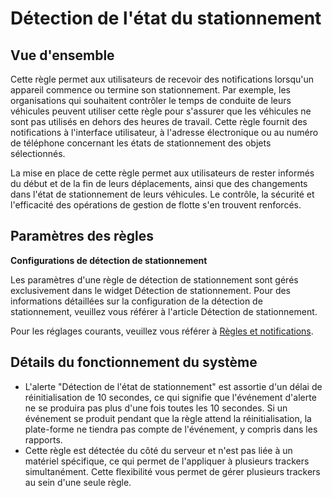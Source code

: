 # Détection de l'état du stationnement

## Vue d'ensemble

Cette règle permet aux utilisateurs de recevoir des notifications lorsqu'un appareil commence ou termine son stationnement. Par exemple, les organisations qui souhaitent contrôler le temps de conduite de leurs véhicules peuvent utiliser cette règle pour s'assurer que les véhicules ne sont pas utilisés en dehors des heures de travail. Cette règle fournit des notifications à l'interface utilisateur, à l'adresse électronique ou au numéro de téléphone concernant les états de stationnement des objets sélectionnés.

La mise en place de cette règle permet aux utilisateurs de rester informés du début et de la fin de leurs déplacements, ainsi que des changements dans l'état de stationnement de leurs véhicules. Le contrôle, la sécurité et l'efficacité des opérations de gestion de flotte s'en trouvent renforcés.

## Paramètres des règles

**Configurations de détection de stationnement**

Les paramètres d'une règle de détection de stationnement sont gérés exclusivement dans le widget Détection de stationnement. Pour des informations détaillées sur la configuration de la détection de stationnement, veuillez vous référer à l'article Détection de stationnement.

Pour les réglages courants, veuillez vous référer à [Règles et notifications](../).

## Détails du fonctionnement du système

* L'alerte "Détection de l'état de stationnement" est assortie d'un délai de réinitialisation de 10 secondes, ce qui signifie que l'événement d'alerte ne se produira pas plus d'une fois toutes les 10 secondes. Si un événement se produit pendant que la règle attend la réinitialisation, la plate-forme ne tiendra pas compte de l'événement, y compris dans les rapports.
* Cette règle est détectée du côté du serveur et n'est pas liée à un matériel spécifique, ce qui permet de l'appliquer à plusieurs trackers simultanément. Cette flexibilité vous permet de gérer plusieurs trackers au sein d'une seule règle.

